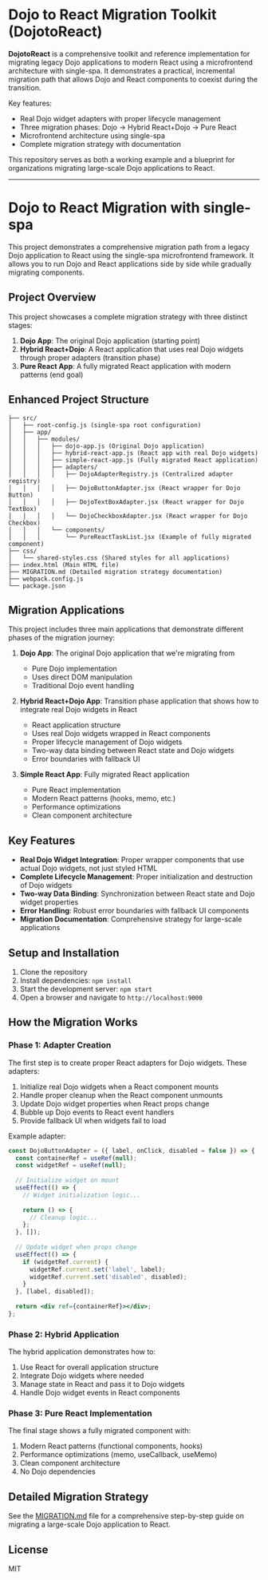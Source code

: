# Dojo to React Migration Toolkit (DojotoReact)

**DojotoReact** is a comprehensive toolkit and reference implementation for migrating legacy Dojo applications to modern React using a microfrontend architecture with single-spa. It demonstrates a practical, incremental migration path that allows Dojo and React components to coexist during the transition.

Key features:
- Real Dojo widget adapters with proper lifecycle management
- Three migration phases: Dojo → Hybrid React+Dojo → Pure React
- Microfrontend architecture using single-spa
- Complete migration strategy with documentation

This repository serves as both a working example and a blueprint for organizations migrating large-scale Dojo applications to React.

---

# Dojo to React Migration with single-spa

This project demonstrates a comprehensive migration path from a legacy Dojo application to React using the single-spa microfrontend framework. It allows you to run Dojo and React applications side by side while gradually migrating components.

## Project Overview

This project showcases a complete migration strategy with three distinct stages:

1. **Dojo App**: The original Dojo application (starting point)
2. **Hybrid React+Dojo**: A React application that uses real Dojo widgets through proper adapters (transition phase)
3. **Pure React App**: A fully migrated React application with modern patterns (end goal)

## Enhanced Project Structure

```
├── src/
│   ├── root-config.js (single-spa root configuration)
│   ├── app/
│   │   ├── modules/
│   │   │   ├── dojo-app.js (Original Dojo application)
│   │   │   ├── hybrid-react-app.js (React app with real Dojo widgets)
│   │   │   ├── simple-react-app.js (Fully migrated React application)
│   │   │   ├── adapters/
│   │   │   │   ├── DojoAdapterRegistry.js (Centralized adapter registry)
│   │   │   │   ├── DojoButtonAdapter.jsx (React wrapper for Dojo Button)
│   │   │   │   ├── DojoTextBoxAdapter.jsx (React wrapper for Dojo TextBox)
│   │   │   │   └── DojoCheckboxAdapter.jsx (React wrapper for Dojo Checkbox)
│   │   │   └── components/
│   │   │       └── PureReactTaskList.jsx (Example of fully migrated component)
├── css/
│   └── shared-styles.css (Shared styles for all applications)
├── index.html (Main HTML file)
├── MIGRATION.md (Detailed migration strategy documentation)
├── webpack.config.js
└── package.json
```

## Migration Applications

This project includes three main applications that demonstrate different phases of the migration journey:

1. **Dojo App**: The original Dojo application that we're migrating from
   - Pure Dojo implementation
   - Uses direct DOM manipulation
   - Traditional Dojo event handling

2. **Hybrid React+Dojo App**: Transition phase application that shows how to integrate real Dojo widgets in React
   - React application structure
   - Uses real Dojo widgets wrapped in React components
   - Proper lifecycle management of Dojo widgets
   - Two-way data binding between React state and Dojo widgets
   - Error boundaries with fallback UI

3. **Simple React App**: Fully migrated React application
   - Pure React implementation
   - Modern React patterns (hooks, memo, etc.)
   - Performance optimizations
   - Clean component architecture

## Key Features

- **Real Dojo Widget Integration**: Proper wrapper components that use actual Dojo widgets, not just styled HTML
- **Complete Lifecycle Management**: Proper initialization and destruction of Dojo widgets
- **Two-way Data Binding**: Synchronization between React state and Dojo widget properties
- **Error Handling**: Robust error boundaries with fallback UI components
- **Migration Documentation**: Comprehensive strategy for large-scale applications

## Setup and Installation

1. Clone the repository
2. Install dependencies: `npm install`
3. Start the development server: `npm start`
4. Open a browser and navigate to `http://localhost:9000`

## How the Migration Works

### Phase 1: Adapter Creation

The first step is to create proper React adapters for Dojo widgets. These adapters:

1. Initialize real Dojo widgets when a React component mounts
2. Handle proper cleanup when the React component unmounts
3. Update Dojo widget properties when React props change
4. Bubble up Dojo events to React event handlers
5. Provide fallback UI when widgets fail to load

Example adapter:

```jsx
const DojoButtonAdapter = ({ label, onClick, disabled = false }) => {
  const containerRef = useRef(null);
  const widgetRef = useRef(null);
  
  // Initialize widget on mount
  useEffect(() => {
    // Widget initialization logic...
    
    return () => {
      // Cleanup logic...
    };
  }, []);
  
  // Update widget when props change
  useEffect(() => {
    if (widgetRef.current) {
      widgetRef.current.set('label', label);
      widgetRef.current.set('disabled', disabled);
    }
  }, [label, disabled]);
  
  return <div ref={containerRef}></div>;
};
```

### Phase 2: Hybrid Application

The hybrid application demonstrates how to:

1. Use React for overall application structure
2. Integrate Dojo widgets where needed
3. Manage state in React and pass it to Dojo widgets
4. Handle Dojo widget events in React components

### Phase 3: Pure React Implementation

The final stage shows a fully migrated component with:

1. Modern React patterns (functional components, hooks)
2. Performance optimizations (memo, useCallback, useMemo)
3. Clean component architecture
4. No Dojo dependencies

## Detailed Migration Strategy

See the [MIGRATION.md](MIGRATION.md) file for a comprehensive step-by-step guide on migrating a large-scale Dojo application to React.

## License

MIT 